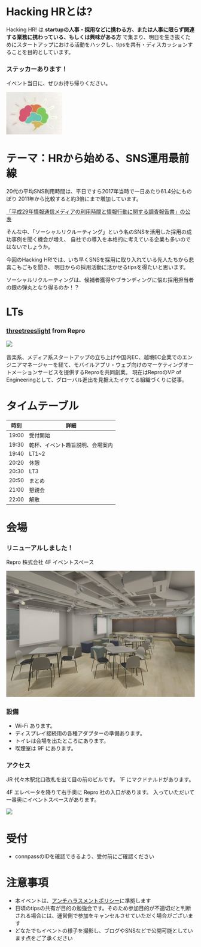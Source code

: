 # Hacking HRとは?

Hacking HR! は **startupの人事・採用などに携わる方、または人事に限らず関連する業務に携わっている、もしくは興味がある方** で集まり、明日を生き抜くためにスタートアップにおける活動をハックし、tipsを共有・ディスカッションすることを目的としています。

### ステッカーあります！

イベント当日に、ぜひお持ち帰りください。

![](https://github.com/hacking-hr/hacking-hr/blob/master/meetups/7/stecker.png?raw=true)

# テーマ：HRから始める、SNS運用最前線

20代の平均SNS利用時間は、平日ですら2017年当時で一日あたり61.4分にものぼり
2011年から比較すると約3倍にまで増加しています。

[「平成29年情報通信メディアの利用時間と情報行動に関する調査報告書」の公表](http://www.soumu.go.jp/menu_news/s-news/01iicp01_02000073.html)

そんな中、「ソーシャルリクルーティング」という名のSNSを活用した採用の成功事例を聞く機会が増え、
自社での導入を本格的に考えている企業も多いのではないでしょうか。

今回のHacking HR!では、いち早くSNSを採用に取り入れている先人たちから悲喜こもごもを聞き、
明日からの採用活動に活かせるtipsを得たいと思います。

ソーシャルリクルーティングは、候補者獲得やブランディングに悩む採用担当者の銀の弾丸となり得るのか！？

# LTs

### [threetreeslight](https://twitter.com/threetreeslight) from Repro

![](https://pbs.twimg.com/profile_images/668402457978908672/2bdWkA5R_200x200.jpg)

音楽系、メディア系スタートアップの立ち上げや国内EC、越境EC企業でのエンジニアマネージャーを経て、モバイルアプリ・ウェブ向けのマーケティングオートメーションサービスを提供するReproを共同創業。
現在はReproのVP of Engineeringとして、グローバル進出を見据えたイケてる組織づくりに従事。


# タイムテーブル

時刻 | 詳細
--- | ---
19:00 | 受付開始
19:30 | 乾杯、イベント趣旨説明、会場案内
19:40 | LT1~2
20:20 | 休憩
20:30 | LT3
20:50 | まとめ
21:00 | 懇親会
22:00 | 解散

# 会場
### リニューアルしました！

Repro 株式会社 4F イベントスペース

![](https://raw.githubusercontent.com/reproio/repro-tech-meetup/master/assets/images/repro-eventspace.jpg)

### 設備

- Wi-Fi あります。
- ディスプレイ接続用の各種アダプターの準備あります。
- トイレは会場を出たところにあります。
- 喫煙室は 9F にあります。

### アクセス

JR 代々木駅北口改札を出て目の前のビルです。
1F にマクドナルドがあります。

4F エレベータを降りて右手奥に Repro 社の入口があります。
入っていただいて一番奥にイベントスペースがあります。

![](https://raw.githubusercontent.com/reproio/repro-tech-meetup/master/assets/images/repro-access-1.png)

# 受付

- connpassのIDを確認できるよう、受付前にご確認ください

# 注意事項

- 本イベントは、[アンチハラスメントポリシー](http://25.ruby.or.jp/coc.ja.html)に準拠します
- 日頃のtipsの共有が目的の勉強会です。そのため参加目的が不適切だと判断される場合には、運営側で参加をキャンセルさせていただく場合がございます
- どなたでもイベントの様子を撮影し、ブログやSNSなどで公開可能としています点をご了承ください
